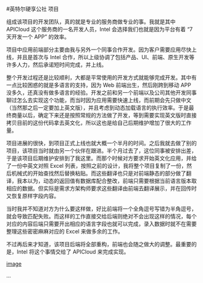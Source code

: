 #英特尔硬享公社 项目

组成该项目的开发团队，真的就是专业的服务商做专业的事。我就是其中 APICloud 这个服务商的一名开发人员，Intel 会选择我们也就是因为平台有着 “7 天开发一个 APP” 的效率。

项目中应用前端部分主要由我与另外一个同事合作开发。因为客户需要应用尽快上线，并且是首次与 Intel 合作，所以上级协调了包括产品、UI、前端、原生开发等许多人力，然后承诺短时间完成，并上线。

整个开发过程还是比较顺利，大都是平常使用的开发方式就能够完成开发。其中有一点比较困惑的就是多语言的支持，因为 Web 前端出生，然后刚跨到移动 APP 没多久，还真没有做多语言的经验。开发之前和另一个前端以及公司其他开发同事聊过怎么去实现这个功能，而当时因为应用需要快速上线，而前期会先只做中文（当然那之后一定要加上英文版），并且考虑到动态加载语言的执行效率。于是最终商量以后，确定下来还是按照常规的方法做了开发，等到需要实现英文版时直接拷贝目前的这份代码拿去英文化，所以这也是给自己后期维护增加了很大的工作量。

项目进展的很快，到项目正式上线也就大概一个半月的时间。之后我就去做了别的项目，该项目当时就由另一个伙伴在跟进。半个月过去了，这位同事被安排出差，于是该项目后期维护安排到了我这里。而那个时候对方要求开始英文化应用，并给了一份中英文对照 Excel 列表，按照之前的设计，我将整个项目复制了一份，然后机械式的开始查找然后替换粘贴。而这些翻译也只是对前端静态的部分做了翻译，我本以为，动态的返回值有数据库配合整改，前端只需要根据当前语言版本取相应的数据。但实际是需求方架构师要求这些翻译由前端去翻译展示，并在回传时又恢复原样字段内容。

当时我并不知道对方为什么要这样做，好比前端将一个全角逗号写错为半角逗号，就会导致匹配失败。而这样的工作直接交给后端则绝对不会出现这样的情况，每个对应的内容后端只需要开出相应的语言字段也就可以完成，录入数据时就不在需要整理这些密密麻麻对应的 Excel 来做多余的工作。

不过再后来才知道，该项目后端将全部重构，前端也会随之做大的调整。最重要的是，Intel 将这个事情交给了 APICloud 来完成实现。

[image](https://ccechina.intel.com/images/CCE_20160530.jpg)

…
